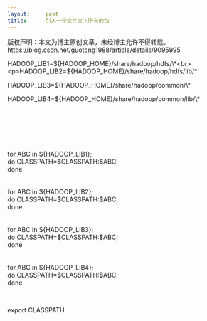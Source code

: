 ```yaml
---
layout:     post
title:      引入一个文件夹下所有的包
---
```

<div id="article_content" class="article_content clearfix csdn-tracking-statistics" data-pid="blog" data-mod="popu_307" data-dsm="post">
								<div class="article-copyright">
					版权声明：本文为博主原创文章，未经博主允许不得转载。					https://blog.csdn.net/guotong1988/article/details/9095995				</div>
								            <link rel="stylesheet" href="https://csdnimg.cn/release/phoenix/template/css/ck_htmledit_views-f76675cdea.css">
						<div class="htmledit_views" id="content_views">
                
HADOOP_LIB1=${HADOOP_HOME}/share/hadoop/hdfs/\*<br><p>HADOOP_LIB2=${HADOOP_HOME}/share/hadoop/hdfs/lib/\*</p>
<p>HADOOP_LIB3=${HADOOP_HOME}/share/hadoop/common/\*</p>
<p>HADOOP_LIB4=${HADOOP_HOME}/share/hadoop/common/lib/\*</p>
<p><br></p>
<p><br></p>
<p><br></p>
<p>for ABC in ${HADOOP_LIB1};<br>
do CLASSPATH=$CLASSPATH:$ABC;<br>
done<br><br><br>
for ABC in ${HADOOP_LIB2};<br>
do CLASSPATH=$CLASSPATH:$ABC;<br>
done<br><br><br>
for ABC in ${HADOOP_LIB3};<br>
do CLASSPATH=$CLASSPATH:$ABC;<br>
done<br><br><br>
for ABC in ${HADOOP_LIB4};<br>
do CLASSPATH=$CLASSPATH:$ABC;<br>
done<br></p>
<p><br></p>
<p>export CLASSPATH<br></p>
            </div>
                </div>